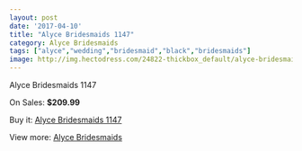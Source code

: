 ```yaml
---
layout: post
date: '2017-04-10'
title: "Alyce Bridesmaids 1147"
category: Alyce Bridesmaids
tags: ["alyce","wedding","bridesmaid","black","bridesmaids"]
image: http://img.hectodress.com/24822-thickbox_default/alyce-bridesmaids-1147.jpg
---
```

Alyce Bridesmaids 1147

On Sales: **$209.99**
<a href="https://www.hectodress.com/bridesmaid-dresses-alyce-bridesmaids/11385-alyce-bridesmaids-1147.html"><amp-img layout="responsive" width="600" height="600" src="//img.hectodress.com/24822-thickbox_default/alyce-bridesmaids-1147.jpg" alt="Alyce Bridesmaids 1147 0" /></a>
<a href="https://www.hectodress.com/bridesmaid-dresses-alyce-bridesmaids/11385-alyce-bridesmaids-1147.html"><amp-img layout="responsive" width="600" height="600" src="//img.hectodress.com/24824-thickbox_default/alyce-bridesmaids-1147.jpg" alt="Alyce Bridesmaids 1147 1" /></a>
<a href="https://www.hectodress.com/bridesmaid-dresses-alyce-bridesmaids/11385-alyce-bridesmaids-1147.html"><amp-img layout="responsive" width="600" height="600" src="//img.hectodress.com/24823-thickbox_default/alyce-bridesmaids-1147.jpg" alt="Alyce Bridesmaids 1147 2" /></a>

Buy it: [Alyce Bridesmaids 1147](https://www.hectodress.com/bridesmaid-dresses-alyce-bridesmaids/11385-alyce-bridesmaids-1147.html "Alyce Bridesmaids 1147")

View more: [Alyce Bridesmaids](https://www.hectodress.com/181-bridesmaid-dresses-alyce-bridesmaids "Alyce Bridesmaids")